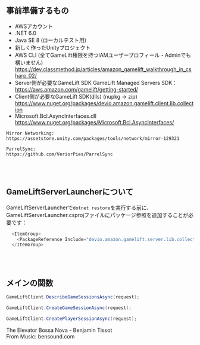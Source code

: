 ## 事前準備するもの    
- AWSアカウント
- .NET 6.0
- Java SE 8 (ローカルテスト用)
- 新しく作ったUnityプロジェクト
- AWS CLI (全てGameLift権限を持つIAMユーザープロフィール・Adminでも構いません)
https://dev.classmethod.jp/articles/amazon_gamelift_walkthrough_in_csharp_02/
- Server側が必要なGameLift SDK
GameLift Managed Servers SDK：https://aws.amazon.com/gamelift/getting-started/
- Client側が必要なGameLift SDK(dlls) (nupkg -> zip)
https://www.nuget.org/packages/devio.amazon.gamelift.client.lib.collection
- Microsoft.Bcl.AsyncInterfaces.dll
https://www.nuget.org/packages/Microsoft.Bcl.AsyncInterfaces/

```
Mirror Networking:
https://assetstore.unity.com/packages/tools/network/mirror-129321

ParrelSync:
https://github.com/VeriorPies/ParrelSync
```

&nbsp;  
&nbsp;  

## GameLiftServerLauncherについて  
GameLiftServerLauncherで``dotnet restore``を実行する前に、GameLiftServerLauncher.csprojファイルにパッケージ参照を追加することが必要です：
```javascript
  <ItemGroup>
    <PackageReference Include="devio.amazon.gamelift.server.lib.collection" Version="0.0.1" />
  </ItemGroup>
```

&nbsp;  
&nbsp;  
## メインの関数
```csharp  
GameLiftClient.DescribeGameSessionsAsync(request);

GameLiftClient.CreateGameSessionAsync(request);

GameLiftClient.CreatePlayerSessionAsync(request);
```     


The Elevator Bossa Nova - Benjamin Tissot  
From Music: bensound.com

